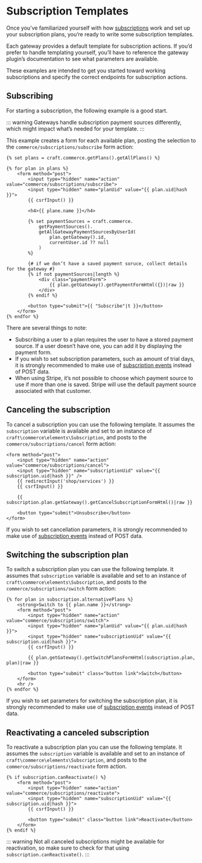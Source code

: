# Subscription Templates

Once you’ve familiarized yourself with how [subscriptions](subscriptions.md) work and set up your subscription plans, you’re ready to write some subscription templates.

Each gateway provides a default template for subscription actions. If you’d prefer to handle templating yourself, you’ll have to reference the gateway plugin’s documentation to see what parameters are available.

These examples are intended to get you started toward working subscriptions and specify the correct endpoints for subscription actions.

## Subscribing

For starting a subscription, the following example is a good start.

::: warning
Gateways handle subscription payment sources differently, which might impact what’s needed for your template.
:::

This example creates a form for each available plan, posting the selection to the `commerce/subscriptions/subscribe` form action:

```twig
{% set plans = craft.commerce.getPlans().getAllPlans() %}

{% for plan in plans %}
    <form method="post">
        <input type="hidden" name="action" value="commerce/subscriptions/subscribe">
        <input type="hidden" name="planUid" value="{{ plan.uid|hash }}">
        {{ csrfInput() }}

        <h4>{{ plane.name }}</h4>

        {% set paymentSources = craft.commerce.
            getPaymentSources().
            getAllGatewayPaymentSourcesByUserId(
                plan.getGateway().id,
                currentUser.id ?? null
            )
        %}
        
        {# if we don’t have a saved payment soruce, collect details for the gateway #}
        {% if not paymentSources|length %}
            <div class="paymentForm">
                {{ plan.getGateway().getPaymentFormHtml({})|raw }}
            </div>
        {% endif %}

        <button type="submit">{{ "Subscribe"|t }}</button>
    </form>
{% endfor %}
```

There are several things to note:

- Subscribing a user to a plan requires the user to have a stored payment source. If a user doesn’t have one, you can add it by displaying the payment form.
- If you wish to set subscription parameters, such as amount of trial days, it is strongly recommended to make use of [subscription events](events.md#beforecreatesubscription) instead of POST data.
- When using Stripe, it’s not possible to choose which payment source to use if more than one is saved. Stripe will use the default payment source associated with that customer.

## Canceling the subscription

To cancel a subscription you can use the following template. It assumes the `subscription` variable is available and set to an instance of `craft\commerce\elements\Subscription`, and posts to the `commerce/subscriptions/cancel` form action:

```twig
<form method="post">
    <input type="hidden" name="action" value="commerce/subscriptions/cancel">
    <input type="hidden" name="subscriptionUid" value="{{ subscription.uid|hash }}" />
    {{ redirectInput('shop/services') }}
    {{ csrfInput() }}

    {{ subscription.plan.getGateway().getCancelSubscriptionFormHtml()|raw }}

    <button type="submit">Unsubscribe</button>
</form>
```

If you wish to set cancellation parameters, it is strongly recommended to make use of [subscription events](events.md#beforecancelsubscription) instead of POST data.

## Switching the subscription plan

To switch a subscription plan you can use the following template. It assumes that `subscription` variable is available and set to an instance of `craft\commerce\elements\Subscription`, and posts to the `commerce/subscriptions/switch` form action:

```twig
{% for plan in subscription.alternativePlans %}
    <strong>Switch to {{ plan.name }}</strong>
    <form method="post">
        <input type="hidden" name="action" value="commerce/subscriptions/switch">
        <input type="hidden" name="planUid" value="{{ plan.uid|hash }}">
        <input type="hidden" name="subscriptionUid" value="{{ subscription.uid|hash }}">
        {{ csrfInput() }}

        {{ plan.getGateway().getSwitchPlansFormHtml(subscription.plan, plan)|raw }}

        <button type="submit" class="button link">Switch</button>
    </form>
    <hr />
{% endfor %}
```

If you wish to set parameters for switching the subscription plan, it is strongly recommended to make use of [subscription events](events.md#beforeswitchsubscriptionplan) instead of POST data.

## Reactivating a canceled subscription

To reactivate a subscription plan you can use the following template. It assumes the `subscription` variable is available and set to an instance of `craft\commerce\elements\Subscription`, and posts to the `commerce/subscriptions/reactivate` form action.

```twig
{% if subscription.canReactivate() %}
    <form method="post">
        <input type="hidden" name="action" value="commerce/subscriptions/reactivate">
        <input type="hidden" name="subscriptionUid" value="{{ subscription.uid|hash }}">
        {{ csrfInput() }}

        <button type="submit" class="button link">Reactivate</button>
    </form>
{% endif %}
```

::: warning
Not all canceled subscriptions might be available for reactivation, so make sure to check for that using `subscription.canReactivate()`.
:::
